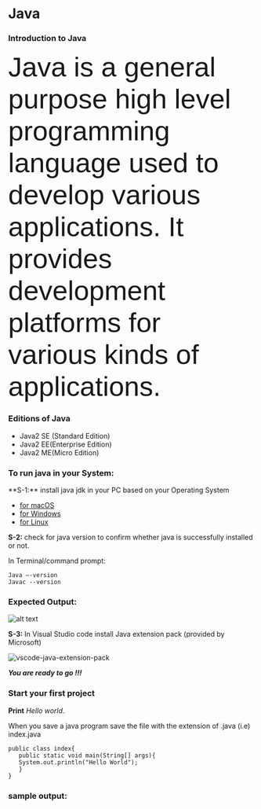 <h1>Java</h1>
<h3>Introduction to Java</h3>
<span style="font-family:sans-serif; font-size:4em;">  Java is a general purpose high level programming language used to develop various applications. It provides development platforms for various kinds of applications. </span> 
   

<h3>Editions of Java</h3>

* Java2 SE (Standard Edition)
* Java2 EE(Enterprise Edition)
* Java2 ME(Micro Edition)
<h3>To run java in your System:</h3>
**S-1:** install java jdk in your PC based on your Operating System

* [for macOS](https://www.oracle.com/java/technologies/downloads/#jdk18-mac/)
* [for Windows](https://www.oracle.com/java/technologies/downloads/#jdk18-windows)
* [for Linux](https://www.oracle.com/java/technologies/downloads/#jdk18-linux)

**S-2:** check for java version to confirm whether java is successfully installed or not.

In Terminal/command prompt:
``` 
Java –-version   
Javac --version
```
<h3>Expected Output:</h3>

![alt text](https://user-images.githubusercontent.com/100840426/173226680-5f7c0640-a843-4faf-aae0-775268efc46c.png "Title") 


**S-3:** In Visual Studio code install Java extension pack 
(provided by Microsoft)      

![vscode-java-extension-pack](https://user-images.githubusercontent.com/100840426/173226857-8d374ae9-73b8-4cb7-9c03-f518cfb2220f.jpeg)    

***_You are ready to go !!!_***

### Start your first project

**Print** _Hello world_.    


When you save a java program save the file with the extension of .java (i.e) index.java

```
public class index{
   public static void main(String[] args){
   System.out.println("Hello World");
   }
}
```
### sample output:


